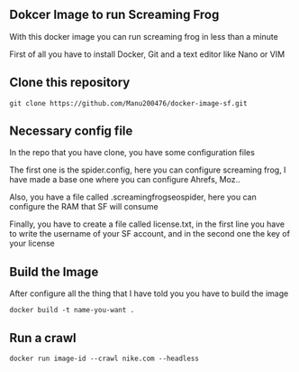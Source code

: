 ## Dokcer Image to run Screaming Frog

With this docker image you can run screaming frog in less than a minute

First of all you have to install Docker, Git and a text editor like Nano or VIM

## Clone this repository

    git clone https://github.com/Manu200476/docker-image-sf.git

## Necessary config file

In the repo that you have clone, you have some configuration files

The first one is the spider.config, here you can configure screaming frog, I have made a base one where you can configure Ahrefs, Moz..

Also, you have a file called .screamingfrogseospider, here you can configure the RAM that SF will consume

Finally, you have to create a file called license.txt, in the first line you have to write the username of your SF account, and in the second one the key of your license

## Build the Image

After configure all the thing that I have told you you have to build the image

    docker build -t name-you-want .

## Run a crawl

    docker run image-id --crawl nike.com --headless
